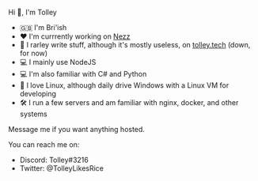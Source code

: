 Hi 👋, I'm Tolley
- 🇬🇧 I'm Bri'ish
- ❤️ I'm currrently working on [Nezz](https://github.com/TolleyLikesRice/Nezz)
- 📝 I rarley write stuff, although it's mostly useless, on [tolley.tech](https://tolley.tech) (down, for now)
- 💻 I mainly use NodeJS
- 💻 I'm also familiar with C# and Python
- 🐧 I love Linux, although daily drive Windows with a Linux VM for developing
- 🛠️ I run a few servers and am familiar with nginx, docker, and other systems

Message me if you want anything hosted.

You can reach me on:
- Discord: Tolley#3216
- Twitter: @TolleyLikesRice
